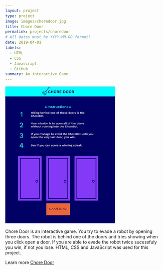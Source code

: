 ```yaml
---
layout: project
type: project
image: images/choredoor.jpg
title: Chore Door
permalink: projects/choredoor
# All dates must be YYYY-MM-DD format!
date: 2019-04-01
labels:
  - HTML
  - CSS
  - Javascript
  - GitHub
summary: An interactive Game.
---
```


<img class="ui medium right floated rounded image" src="../images/choredoor1.jpg">

Chore Door is an interactive game. You try to evade a robot by opening three doors. The robot is behind one of the doors and tries showing when you click open a door. If you are able to evade the robot twice sucessfuly you win, if not you lose. HTML, CSS and JavaScript was used for this project.

Learn more <a href="https://github.com/PJMantoss/chore-door"><i class="large github icon"></i>Chore Door</a>
